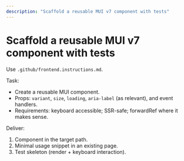 ```yaml
---
description: "Scaffold a reusable MUI v7 component with tests"
---
```



# Scaffold a reusable MUI v7 component with tests

Use `.github/frontend.instructions.md`.

Task:

- Create a reusable MUI component.
- Props: `variant`, `size`, `loading`, `aria-label` (as relevant), and event handlers.
- Requirements: keyboard accessible; SSR-safe; forwardRef where it makes sense.

Deliver:

1) Component in the target path.
2) Minimal usage snippet in an existing page.
3) Test skeleton (render + keyboard interaction).
